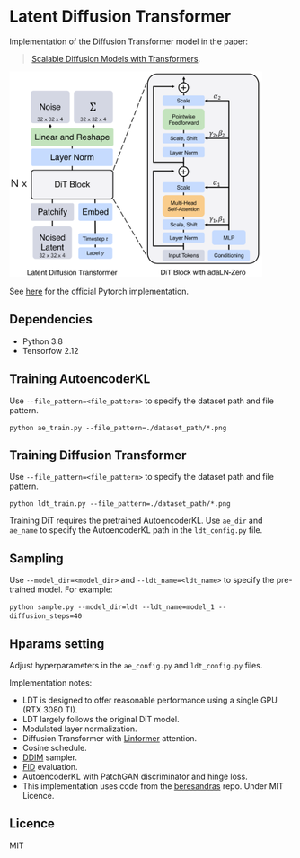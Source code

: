 # Latent Diffusion Transformer
Implementation of the Diffusion Transformer model in the paper:

> [Scalable Diffusion Models with Transformers](https://arxiv.org/abs/2212.09748). 

<img src="./images/ldt.png" width="450px"></img>

See [here](https://github.com/facebookresearch/DiT) for the official Pytorch implementation.

## Dependencies
- Python 3.8
- Tensorfow 2.12

## Training AutoencoderKL
Use `--file_pattern=<file_pattern>` to specify the dataset path and file pattern.
```
python ae_train.py --file_pattern=./dataset_path/*.png
```

## Training Diffusion Transformer
Use `--file_pattern=<file_pattern>` to specify the dataset path and file pattern.
```
python ldt_train.py --file_pattern=./dataset_path/*.png
```
Training DiT requires the pretrained AutoencoderKL. Use `ae_dir` and `ae_name` to specify the AutoencoderKL path in the `ldt_config.py` file.

## Sampling
Use `--model_dir=<model_dir>` and `--ldt_name=<ldt_name>` to specify the pre-trained model. For example:
```
python sample.py --model_dir=ldt --ldt_name=model_1 --diffusion_steps=40
```

## Hparams setting
Adjust hyperparameters in the `ae_config.py` and `ldt_config.py` files.

Implementation notes:
- LDT is designed to offer reasonable performance using a single GPU (RTX 3080 TI).
- LDT largely follows the original DiT model.
- Modulated layer normalization.
- Diffusion Transformer with [Linformer](https://arxiv.org/abs/2006.04768) attention.
- Cosine schedule.
- [DDIM](https://arxiv.org/abs/2010.02502) sampler.
- [FID](https://arxiv.org/abs/1706.08500) evaluation.
- AutoencoderKL with PatchGAN discriminator and hinge loss.
- This implementation uses code from the [beresandras](https://github.com/beresandras/clear-diffusion-keras/tree/master) repo. Under MIT Licence.

## Licence
MIT
